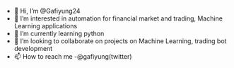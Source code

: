 - 👋 Hi, I’m @Gafiyung24
- 👀 I’m interested in automation for financial market and trading, Machine Learning applications
- 🌱 I’m currently learning python
- 💞️ I’m looking to collaborate on projects on Machine Learning, trading bot development
- 📫 How to reach me -@gafiyung(twitter)

<!---
Gafiyung24/Gafiyung24 is a ✨ special ✨ repository because its `README.md` (this file) appears on your GitHub profile.
You can click the Preview link to take a look at your changes.
--->
